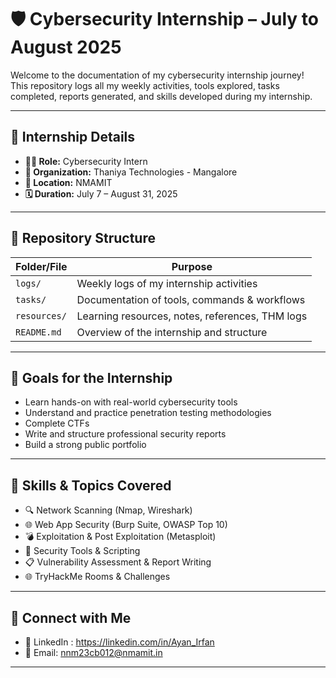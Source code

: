# 🛡️ Cybersecurity Internship – July to August 2025

Welcome to the documentation of my cybersecurity internship journey!  
This repository logs all my weekly activities, tools explored, tasks completed, reports generated, and skills developed during my internship.

---

## 📌 Internship Details

- **🧑‍💻 Role:** Cybersecurity Intern  
- **🏢 Organization:** Thaniya Technologies - Mangalore  
- **📍 Location:** NMAMIT 
- **🗓️ Duration:** July 7 – August 31, 2025  

---

## 📁 Repository Structure

| Folder/File        | Purpose                                         |
|--------------------|--------------------------------------------------|
| `logs/`            | Weekly logs of my internship activities         |
| `tasks/`           | Documentation of tools, commands & workflows    |
| `resources/`       | Learning resources, notes, references, THM logs |
| `README.md`        | Overview of the internship and structure        |

---

## 🎯 Goals for the Internship

- Learn hands-on with real-world cybersecurity tools  
- Understand and practice penetration testing methodologies  
- Complete CTFs  
- Write and structure professional security reports  
- Build a strong public portfolio

---

## 🧠 Skills & Topics Covered

- 🔍 Network Scanning (Nmap, Wireshark)  
- 🌐 Web App Security (Burp Suite, OWASP Top 10)  
- 💣 Exploitation & Post Exploitation (Metasploit)  
- 🧰 Security Tools & Scripting  
- 📋 Vulnerability Assessment & Report Writing  
- 🌐 TryHackMe Rooms & Challenges  

---

## 🔗 Connect with Me

- 💼 LinkedIn : https://linkedin.com/in/Ayan_Irfan
- 📧 Email: nnm23cb012@nmamit.in

---



